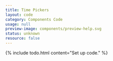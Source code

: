 ```yaml
---
title: Time Pickers
layout: code
category: Components Code
usage: null
preview-image: components/preview-help.svg
status: unknown
resource: false
---
```


{% include todo.html content="Set up code." %}
